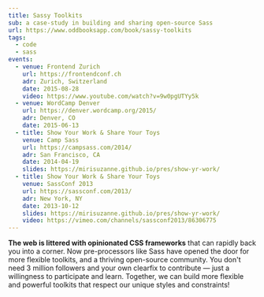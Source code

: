 ```yaml
---
title: Sassy Toolkits
sub: a case-study in building and sharing open-source Sass
url: https://www.oddbooksapp.com/book/sassy-toolkits
tags:
  - code
  - sass
events:
  - venue: Frontend Zurich
    url: https://frontendconf.ch
    adr: Zurich, Switzerland
    date: 2015-08-28
    video: https://www.youtube.com/watch?v=9w0pgUTYy5k
  - venue: WordCamp Denver
    url: https://denver.wordcamp.org/2015/
    adr: Denver, CO
    date: 2015-06-13
  - title: Show Your Work & Share Your Toys
    venue: Camp Sass
    url: https://campsass.com/2014/
    adr: San Francisco, CA
    date: 2014-04-19
    slides: https://mirisuzanne.github.io/pres/show-yr-work/
  - title: Show Your Work & Share Your Toys
    venue: SassConf 2013
    url: https://sassconf.com/2013/
    adr: New York, NY
    date: 2013-10-12
    slides: https://mirisuzanne.github.io/pres/show-yr-work/
    video: https://vimeo.com/channels/sassconf2013/86306775
---
```


**The web is littered with opinionated CSS frameworks**
that can rapidly back you into a corner.
Now pre-processors like Sass
have opened the door for more flexible toolkits,
and a thriving open-source community.
You don't need 3 million followers
and your own clearfix to contribute —
just a willingness to participate and learn.
Together, we can build more flexible and powerful toolkits
that respect our unique styles and constraints!
